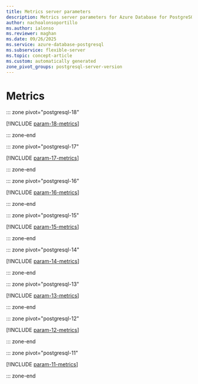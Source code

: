 ```yaml
---
title: Metrics server parameters
description: Metrics server parameters for Azure Database for PostgreSQL flexible server.
author: nachoalonsoportillo
ms.author: ialonso
ms.reviewer: maghan
ms.date: 09/26/2025
ms.service: azure-database-postgresql
ms.subservice: flexible-server
ms.topic: concept-article
ms.custom: automatically generated
zone_pivot_groups: postgresql-server-version
---
```

# Metrics


::: zone pivot="postgresql-18"

[!INCLUDE [param-18-metrics](./includes/param-18-metrics.md)]

::: zone-end


::: zone pivot="postgresql-17"

[!INCLUDE [param-17-metrics](./includes/param-17-metrics.md)]

::: zone-end


::: zone pivot="postgresql-16"

[!INCLUDE [param-16-metrics](./includes/param-16-metrics.md)]

::: zone-end


::: zone pivot="postgresql-15"

[!INCLUDE [param-15-metrics](./includes/param-15-metrics.md)]

::: zone-end


::: zone pivot="postgresql-14"

[!INCLUDE [param-14-metrics](./includes/param-14-metrics.md)]

::: zone-end


::: zone pivot="postgresql-13"

[!INCLUDE [param-13-metrics](./includes/param-13-metrics.md)]

::: zone-end


::: zone pivot="postgresql-12"

[!INCLUDE [param-12-metrics](./includes/param-12-metrics.md)]

::: zone-end


::: zone pivot="postgresql-11"

[!INCLUDE [param-11-metrics](./includes/param-11-metrics.md)]

::: zone-end


